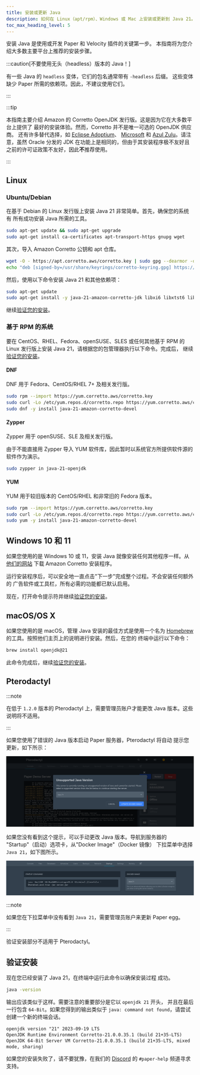 ```yaml
---
title: 安装或更新 Java
description: 如何在 Linux（apt/rpm）、Windows 或 Mac 上安装或更新到 Java 21。
toc_max_heading_level: 5
---
```


安装 Java 是使用或开发 Paper 和 Velocity 插件的关键第一步。
本指南将为您介绍大多数主要平台上推荐的安装步骤。

:::caution[不要使用无头（headless）版本的 Java！]

有一些 Java 的 `headless` 变体，它们的包名通常带有 `-headless` 后缀。
这些变体缺少 Paper 所需的依赖项。因此，不建议使用它们。

:::

:::tip

本指南主要介绍 Amazon 的 Corretto OpenJDK 发行版。这是因为它在大多数平台上提供了
最好的安装体验。然而，Corretto 并不是唯一可选的 OpenJDK 供应商。
还有许多替代选择，如 [Eclipse Adoptium](https://adoptium.net/)、
[Microsoft](https://www.microsoft.com/openjdk) 和
[Azul Zulu](https://www.azul.com/downloads/?package=jdk)。请注意，虽然 Oracle 分发的 JDK
在功能上是相同的，但由于其安装程序极不友好且之前的许可证政策不友好，因此**不**推荐使用。

:::

## Linux

### Ubuntu/Debian

在基于 Debian 的 Linux 发行版上安装 Java 21 非常简单。首先，确保您的系统有
所有成功安装 Java 所需的工具。

```bash
sudo apt-get update && sudo apt-get upgrade
sudo apt-get install ca-certificates apt-transport-https gnupg wget
```

其次，导入 Amazon Corretto 公钥和 apt 仓库。

```bash
wget -O - https://apt.corretto.aws/corretto.key | sudo gpg --dearmor -o /usr/share/keyrings/corretto-keyring.gpg && \
echo "deb [signed-by=/usr/share/keyrings/corretto-keyring.gpg] https://apt.corretto.aws stable main" | sudo tee /etc/apt/sources.list.d/corretto.list
```

然后，使用以下命令安装 Java 21 和其他依赖项：

```bash
sudo apt-get update
sudo apt-get install -y java-21-amazon-corretto-jdk libxi6 libxtst6 libxrender1
```

继续[验证您的安装](#验证安装)。

### 基于 RPM 的系统

要在 CentOS、RHEL、Fedora、openSUSE、SLES 或任何其他基于 RPM 的 Linux
发行版上安装 Java 21，请根据您的包管理器执行以下命令。完成后，
继续[验证您的安装](#验证安装)。

#### DNF

DNF 用于 Fedora、CentOS/RHEL 7+ 及相关发行版。

```bash
sudo rpm --import https://yum.corretto.aws/corretto.key
sudo curl -Lo /etc/yum.repos.d/corretto.repo https://yum.corretto.aws/corretto.repo
sudo dnf -y install java-21-amazon-corretto-devel
```

#### Zypper

Zypper 用于 openSUSE、SLE 及相关发行版。

由于不能直接用 Zypper 导入 YUM 软件库，因此暂时以系统官方所提供软件源的软件作为演示。

```bash
sudo zypper in java-21-openjdk
```

#### YUM

YUM 用于较旧版本的 CentOS/RHEL 和非常旧的 Fedora 版本。

```bash
sudo rpm --import https://yum.corretto.aws/corretto.key
sudo curl -Lo /etc/yum.repos.d/corretto.repo https://yum.corretto.aws/corretto.repo
sudo yum -y install java-21-amazon-corretto-devel
```

## Windows 10 和 11

如果您使用的是 Windows 10 或 11，安装 Java 就像安装任何其他程序一样。从
[他们的网站](https://corretto.aws/downloads/latest/amazon-corretto-21-x64-windows-jdk.msi)
下载 Amazon Corretto 安装程序。

运行安装程序后，可以安全地一直点击"下一步"完成整个过程。不会安装任何额外的
广告软件或工具栏，所有必需的功能都已默认启用。

现在，打开命令提示符并继续[验证您的安装](#验证安装)。

## macOS/OS X

如果您使用的是 macOS，管理 Java 安装的最佳方式是使用一个名为
[Homebrew](https://brew.sh) 的工具。按照他们主页上的说明进行安装。然后，在您的
终端中运行以下命令：

```bash
brew install openjdk@21
```

此命令完成后，继续[验证您的安装](#验证安装)。

## Pterodactyl

:::note

在低于 `1.2.0` 版本的 Pterodactyl 上，需要管理员账户才能更改 Java
版本。这些说明将不适用。

:::

如果您使用了错误的 Java 版本启动 Paper 服务器，Pterodactyl 将自动
提示您更新，如下所示：

![Pterodactyl 自动提示](pterodactyl-prompt.png)

如果您没有看到这个提示，可以手动更改 Java 版本。导航到服务器的
"Startup"（启动）选项卡，从"Docker Image"（Docker 镜像）
下拉菜单中选择 `Java 21`，如下图所示。

![Pterodactyl 手动更改 Java 版本](pterodactyl-manual.png)

:::note

如果您在下拉菜单中没有看到 `Java 21`，需要管理员账户来更新 Paper egg。

:::

验证安装部分不适用于 Pterodactyl。

## 验证安装

现在您已经安装了 Java 21，在终端中运行此命令以确保安装过程
成功。

```bash
java -version
```

输出应该类似于这样。需要注意的重要部分是它以 `openjdk 21` 开头，
并且在最后一行包含 `64-Bit`。如果您得到的输出类似于
`java: command not found`，请尝试创建一个新的终端会话。

```
openjdk version "21" 2023-09-19 LTS
OpenJDK Runtime Environment Corretto-21.0.0.35.1 (build 21+35-LTS)
OpenJDK 64-Bit Server VM Corretto-21.0.0.35.1 (build 21+35-LTS, mixed mode, sharing)
```

如果您的安装失败了，请不要犹豫，在我们的 [Discord](https://discord.gg/papermc) 的
`#paper-help` 频道寻求支持。
